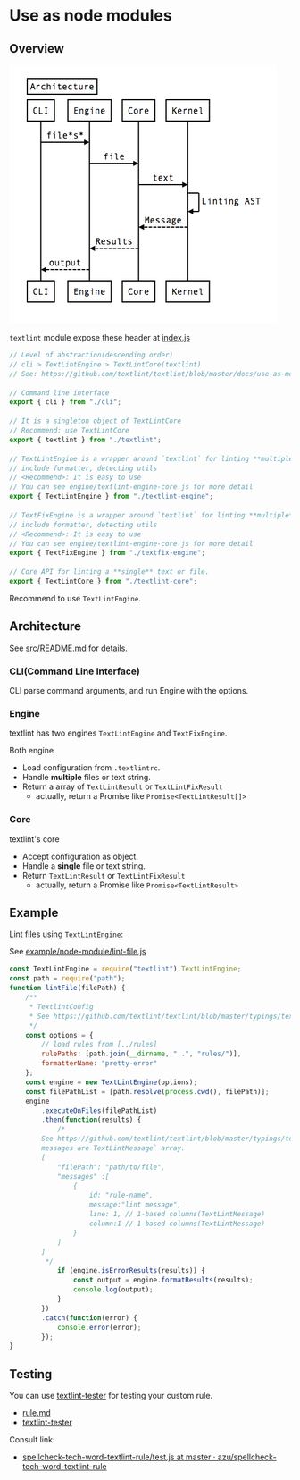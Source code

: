 # Use as node modules

## Overview

![overview](./resources/architecture.png)


`textlint` module expose these header at [index.js](../src/index.js)

```js
// Level of abstraction(descending order)
// cli > TextLintEngine > TextLintCore(textlint)
// See: https://github.com/textlint/textlint/blob/master/docs/use-as-modules.md

// Command line interface
export { cli } from "./cli";

// It is a singleton object of TextLintCore
// Recommend: use TextLintCore
export { textlint } from "./textlint";

// TextLintEngine is a wrapper around `textlint` for linting **multiple** files
// include formatter, detecting utils
// <Recommend>: It is easy to use
// You can see engine/textlint-engine-core.js for more detail
export { TextLintEngine } from "./textlint-engine";

// TextFixEngine is a wrapper around `textlint` for linting **multiple** files
// include formatter, detecting utils
// <Recommend>: It is easy to use
// You can see engine/textlint-engine-core.js for more detail
export { TextFixEngine } from "./textfix-engine";

// Core API for linting a **single** text or file.
export { TextLintCore } from "./textlint-core";
```

Recommend to use `TextLintEngine`.

## Architecture

See [src/README.md](../src/README.md) for details.

### CLI(Command Line Interface)

CLI parse command arguments, and run Engine with the options.

### Engine

textlint has two engines `TextLintEngine` and `TextFixEngine`.

Both engine

- Load configuration from `.textlintrc`.
- Handle **multiple** files or text string.
- Return a array of `TextLintResult` or `TextLintFixResult`
    - actually, return a Promise like `Promise<TextLintResult[]>`

### Core

textlint's core 

- Accept configuration as object.
- Handle a **single** file or text string.
- Return `TextLintResult` or `TextLintFixResult`
    - actually, return a Promise like `Promise<TextLintResult>`

## Example

Lint files using `TextLintEngine`:

See [example/node-module/lint-file.js](example/node-module/lint-file.js)

```js
const TextLintEngine = require("textlint").TextLintEngine;
const path = require("path");
function lintFile(filePath) {
    /**
     * TextlintConfig
     * See https://github.com/textlint/textlint/blob/master/typings/textlint.d.ts
     */
    const options = {
        // load rules from [../rules]
        rulePaths: [path.join(__dirname, "..", "rules/")],
        formatterName: "pretty-error"
    };
    const engine = new TextLintEngine(options);
    const filePathList = [path.resolve(process.cwd(), filePath)];
    engine
        .executeOnFiles(filePathList)
        .then(function(results) {
            /* 
        See https://github.com/textlint/textlint/blob/master/typings/textlint.d.ts
        messages are TextLintMessage` array.
        [
            "filePath": "path/to/file",
            "messages" :[
                {
                    id: "rule-name",
                    message:"lint message",
                    line: 1, // 1-based columns(TextLintMessage)
                    column:1 // 1-based columns(TextLintMessage)
                }
            ]
        ]
         */
            if (engine.isErrorResults(results)) {
                const output = engine.formatResults(results);
                console.log(output);
            }
        })
        .catch(function(error) {
            console.error(error);
        });
}
```

## Testing

You can use [textlint-tester](https://www.npmjs.com/package/textlint-tester "textlint-tester") for testing your custom rule.

- [rule.md](./rule.md)
- [textlint-tester](https://www.npmjs.com/package/textlint-tester "textlint-tester")

Consult link: 

- [spellcheck-tech-word-textlint-rule/test.js at master · azu/spellcheck-tech-word-textlint-rule](https://github.com/azu/spellcheck-tech-word-textlint-rule/blob/master/test/test.js "spellcheck-tech-word-textlint-rule/test.js at master · azu/spellcheck-tech-word-textlint-rule")
